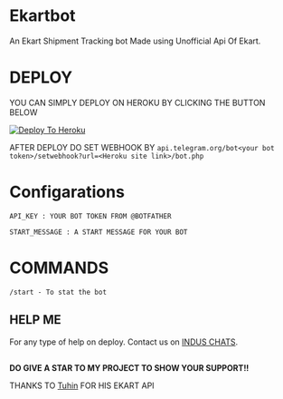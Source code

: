 # Ekartbot
An Ekart Shipment Tracking bot Made using Unofficial Api Of Ekart.

# DEPLOY
YOU CAN SIMPLY DEPLOY ON HEROKU BY CLICKING THE BUTTON BELOW

[![Deploy To Heroku](https://www.herokucdn.com/deploy/button.svg)](https://heroku.com/deploy?template=https://github.com/Benchamxd/Ekartbot/tree/main)

AFTER DEPLOY DO SET WEBHOOK BY ``api.telegram.org/bot<your bot token>/setwebhook?url=<Heroku site link>/bot.php``

# Configarations

``API_KEY : YOUR BOT TOKEN FROM @BOTFATHER``

``START_MESSAGE : A START MESSAGE FOR YOUR BOT``

# COMMANDS

``/start - To stat the bot``

## HELP ME

For any type of help on deploy. Contact us on [INDUS CHATS](https://t.me/induschats).


##

**DO GIVE A STAR TO MY PROJECT TO SHOW YOUR SUPPORT!!**

THANKS TO [Tuhin](https://github.com/cachecleanerjeet) FOR HIS EKART API
